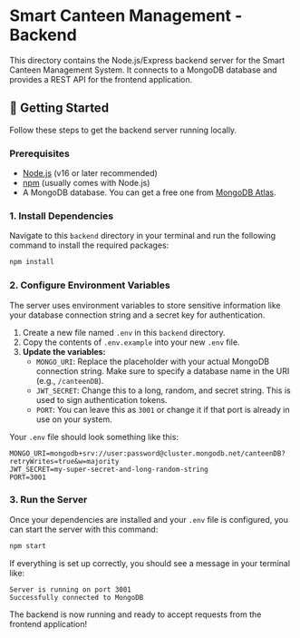 # Smart Canteen Management - Backend

This directory contains the Node.js/Express backend server for the Smart Canteen Management System. It connects to a MongoDB database and provides a REST API for the frontend application.

## 🚀 Getting Started

Follow these steps to get the backend server running locally.

### Prerequisites

- [Node.js](https://nodejs.org/) (v16 or later recommended)
- [npm](https://www.npmjs.com/) (usually comes with Node.js)
- A MongoDB database. You can get a free one from [MongoDB Atlas](https://www.mongodb.com/cloud/atlas).

### 1. Install Dependencies

Navigate to this `backend` directory in your terminal and run the following command to install the required packages:

```bash
npm install
```

### 2. Configure Environment Variables

The server uses environment variables to store sensitive information like your database connection string and a secret key for authentication.

1.  Create a new file named `.env` in this `backend` directory.
2.  Copy the contents of `.env.example` into your new `.env` file.
3.  **Update the variables:**
    *   `MONGO_URI`: Replace the placeholder with your actual MongoDB connection string. Make sure to specify a database name in the URI (e.g., `/canteenDB`).
    *   `JWT_SECRET`: Change this to a long, random, and secret string. This is used to sign authentication tokens.
    *   `PORT`: You can leave this as `3001` or change it if that port is already in use on your system.

Your `.env` file should look something like this:

```
MONGO_URI=mongodb+srv://user:password@cluster.mongodb.net/canteenDB?retryWrites=true&w=majority
JWT_SECRET=my-super-secret-and-long-random-string
PORT=3001
```

### 3. Run the Server

Once your dependencies are installed and your `.env` file is configured, you can start the server with this command:

```bash
npm start
```

If everything is set up correctly, you should see a message in your terminal like:

```
Server is running on port 3001
Successfully connected to MongoDB
```

The backend is now running and ready to accept requests from the frontend application!
